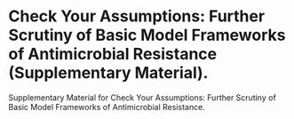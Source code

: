 # Check Your Assumptions: Further Scrutiny of Basic Model Frameworks of Antimicrobial Resistance (Supplementary Material).
Supplementary Material for Check Your Assumptions: Further Scrutiny of Basic Model Frameworks of Antimicrobial Resistance.
